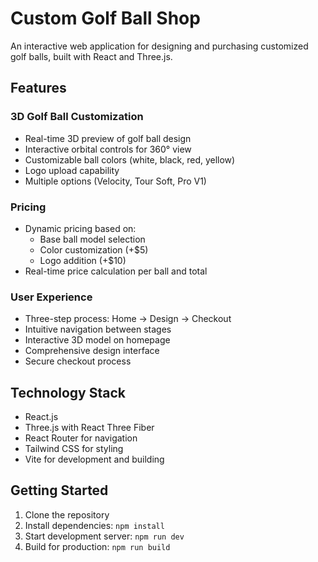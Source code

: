 # Custom Golf Ball Shop

An interactive web application for designing and purchasing customized golf balls, built with React and Three.js.

## Features

### 3D Golf Ball Customization
- Real-time 3D preview of golf ball design
- Interactive orbital controls for 360° view
- Customizable ball colors (white, black, red, yellow)
- Logo upload capability
- Multiple options (Velocity, Tour Soft, Pro V1)

### Pricing
- Dynamic pricing based on:
  - Base ball model selection
  - Color customization (+$5)
  - Logo addition (+$10)
- Real-time price calculation per ball and total

### User Experience
- Three-step process: Home → Design → Checkout
- Intuitive navigation between stages
- Interactive 3D model on homepage
- Comprehensive design interface
- Secure checkout process

## Technology Stack

- React.js
- Three.js with React Three Fiber
- React Router for navigation
- Tailwind CSS for styling
- Vite for development and building

## Getting Started

1. Clone the repository
2. Install dependencies: `npm install`
3. Start development server: `npm run dev`
4. Build for production: `npm run build`
